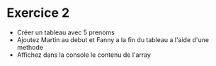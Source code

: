 # Exercice 2
- Créer un tableau avec 5 prenoms 
- Ajoutez Martin au debut et Fanny a la fin du tableau a l'aide d'une methode
- Affichez dans la console le contenu de l'array

